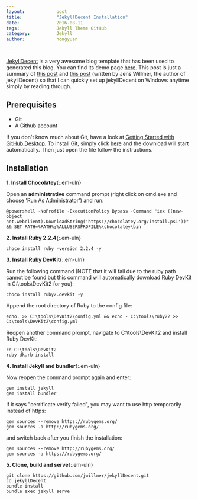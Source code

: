```yaml
---
layout:            post
title:             "JekyllDecent Installation"
date:              2016-08-11
tags:              Jekyll Theme GitHub
category:          Jekyll
author:            hongyuan

---
```


[JekyllDecent](https://github.com/jwillmer/jekyllDecent) is a very awesome blog template that has been used to generated this blog. You can find its demo page [here](http://jwillmer.de/). This post is just a summary of [this post](http://jwillmer.github.io/jekyllDecent/blog/readme/Readme) and [this post](http://jwillmer.de/blog/tutorial/how-to-install-jekyll-and-pages-gem-on-windows-10-x46) (written by Jens Willmer, the author of jekyllDecent) so that I can quickly set up jekyllDecent on Windows anytime simply by reading through.


## Prerequisites
* Git
* A Github account

If you don't know much about Git, have a look at [Getting Started with GitHub Desktop](https://help.github.com/desktop/guides/getting-started/). To install Git, simply click [here](https://git-scm.com/download/win) and the download will start automatically. Then just open the file follow the instructions.

## Installation


**1. Install Chocolatey**{:.em-uln}

Open an **administrative** command prompt (right click on cmd.exe and choose 'Run As Administrator') and run:

```
@powershell -NoProfile -ExecutionPolicy Bypass -Command "iex ((new-object net.webclient).DownloadString('https://chocolatey.org/install.ps1'))" && SET PATH=%PATH%;%ALLUSERSPROFILE%\chocolatey\bin
```

**2. Install Ruby 2.2.4**{:.em-uln}

```
choco install ruby -version 2.2.4 -y
```

**3. Install Ruby DevKit**{:.em-uln}

Run the following command (NOTE that it will fail due to the ruby path cannot be found but this command will automatically download Ruby DevKit in C:\tools\DevKit2 for you):

```
choco install ruby2.devkit -y
```

Append the root directory of  Ruby to the config file:

```
echo. >> C:\tools\DevKit2\config.yml && echo - C:\tools\ruby22 >> C:\tools\DevKit2\config.yml
```

Reopen another command prompt, navigate to C:\tools\DevKit2 and install Ruby DevKit:

```
cd C:\tools\DevKit2
ruby dk.rb install
```

**4. Install Jekyll and bundler**{:.em-uln}

Now reopen the command prompt again and enter:

```
gem install jekyll
gem install bundler
```

If it says "cerrificate verify failed", you may want to use http temporarily instead of https:

```
gem sources --remove https://rubygems.org/
gem sources -a http://rubygems.org/
```

and switch back after you finish the installation:

```
gem sources --remove http://rubygems.org/
gem sources -a https://rubygems.org/
```

**5. Clone, build and serve**{:.em-uln}

```
git clone https://github.com/jwillmer/jekyllDecent.git
cd jekyllDecent
bundle install
bundle exec jekyll serve
```
